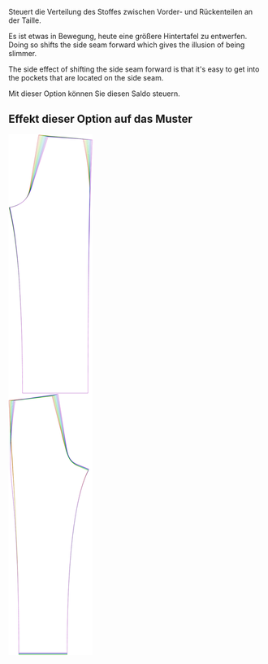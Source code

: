 
Steuert die Verteilung des Stoffes zwischen Vorder- und Rückenteilen an der Taille.

Es ist etwas in Bewegung, heute eine größere Hintertafel zu entwerfen. Doing so shifts the side seam forward which gives the illusion of being slimmer.

The side effect of shifting the side seam forward is that it's easy to get into the pockets that are located on the side seam.

Mit dieser Option können Sie diesen Saldo steuern.



## Effekt dieser Option auf das Muster
![Dieses Bild zeigt den Effekt dieser Option, indem es mehrere Varianten überlagert, die einen anderen Wert für diese Option haben](titan_waistbalance_sample.svg "Effekt dieser Option auf das Muster")